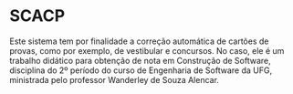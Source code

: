 # SCACP
Este sistema tem por finalidade a correção automática de cartões de provas, como por exemplo, de vestibular e concursos. No caso, ele é um trabalho didático para obtenção de nota em Construção de Software, disciplina do 2º período do curso de Engenharia de Software da UFG, ministrada pelo professor Wanderley de Souza Alencar.
